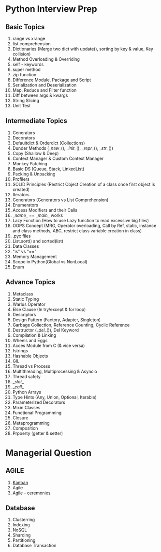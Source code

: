 # Python Interview Prep
## Basic Topics
1. range vs xrange
2. list comprehension
3. Dictionaries (Merge two dict with update(), sorting by key & value, Key collision)
4. Method Overloading & Overriding
5. self - keywords 
6. super method
7. zip function
8. Difference Module, Package and Script
9. Serialization and Deserialization
10. Map, Reduce and Filter function
11. Diff between args & kwargs
12. String Slicing
13. Unit Test 


## Intermediate Topics
1. Generators
2. Decorators
3. Defaultdict & Orderdict (Collections)
4. Dunder Methods (\__new__(), \__init__(), \__repr__(), \__str__())
5. Copy (Shallow & Deep)
6. Context Manager & Custom Context Manager
7. Monkey Patching
8. Basic DS (Queue, Stack, LinkedList)
9. Packing & Unpacking
10. Profilers
11. SOLID Principles (Restrict Object Creation of a class once first object is created)
12. Iterators
13. Generators (Generators vs List Comprehension)
14. Enumerators
15. Access Modifiers and their Calls
16. \__name__ == \__main__ works 
17. Lazy Function (How to use Lazy function to read excessive big files)
18. OOPS Concept (MRO, Operator overloading, Call by Ref, static, instance and class methods, ABC, restrict class variable creation in class)
19. .pyc files
20. List.sort() and sorted(list)
21. Data Classes
22. "is" vs "=="
23. Memory Management
24. Scope in Python(Global vs NonLocal)
25. Enum


## Advance Topics
1. Metaclass
2. Static Typing
3. Warlus Operator
4. Else Clause (In try/except & for loop)
5. Descriptors
6. Design Pattern (Factory, Adapter, Singleton)
7. Garbage Collection, Reference Counting, Cyclic Reference
8. Destructor (\__del__()), Del Keyword
9. Compilation & Linking
10. Wheels and Eggs
11. Acces Module from C (& vice versa)
12. fstrings
13. Hashable Objects
14. GIL
15. Thread vs Process
16. Multithreading, Multiprocessing & Asyncio
17. Thread safety
18. \__slot__
19. \__call__
20. Python Arrays
21. Type Hints (Any, Union, Optional, Iterable)
22. Parameterized Decorators
23. Mixin Classes
24. Functional Programming
25. Closure
26. Metaprogramming
27. Composition
28. Prpoerty (getter & setter)


# Managerial Question

## AGILE
1. [Kanban](https://kanbanzone.com/resources/kanban/wip-limits/)
2. Agile 
3. Agile - ceremonies

## Database
1. Clusterring
2. Indexing
3. NoSQL
4. Sharding
5. Partitioning
6. Database Transaction